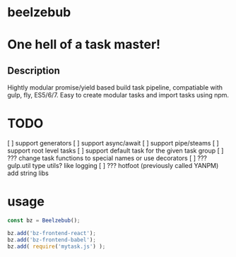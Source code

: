 # beelzebub
One hell of a task master!
==========================

## Description
Hightly modular promise/yield based build task pipeline, compatiable with gulp, fly, ES5/6/7.
Easy to create modular tasks and import tasks using npm.

# TODO
[ ] support generators
[ ] support async/await
[ ] support pipe/steams
[ ] support root level tasks
[ ] support default task for the given task group
[ ] ??? change task functions to special names or use decorators
[ ] ??? gulp.util type utils? like logging
[ ] ??? hotfoot (previously called YANPM) add string libs

# usage
```javascript
const bz = Beelzebub();

bz.add('bz-frontend-react');
bz.add('bz-frontend-babel');
bz.add( require('mytask.js') );

```
